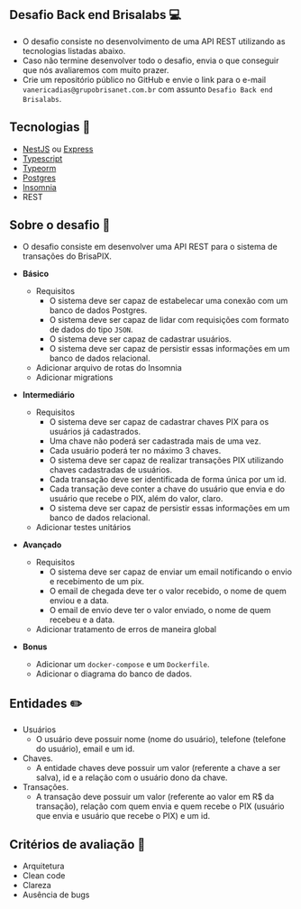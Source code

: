 ## Desafio Back end Brisalabs :computer:

- O desafio consiste no desenvolvimento de uma API REST utilizando as tecnologias listadas abaixo.
- Caso não termine desenvolver todo o desafio, envia o que conseguir que nós avaliaremos com muito prazer.
- Crie um repositório público no GitHub e envie o link para o e-mail `vanericadias@grupobrisanet.com.br` com assunto `Desafio Back end Brisalabs`.

## Tecnologias :rocket:

  - [NestJS](https://nestjs.com/) ou [Express](https://expressjs.com/pt-br/)
  - [Typescript](https://www.typescriptlang.org/)
  - [Typeorm](https://typeorm.io/#/)
  - [Postgres](https://www.postgresql.org/)
  - [Insomnia](https://insomnia.rest/)
  - REST

## Sobre o desafio :pushpin:
- O desafio consiste em desenvolver uma API REST para o sistema de transações do BrisaPIX.

- **Básico**
  - Requisitos
    - O sistema deve ser capaz de estabelecar uma conexão com um banco de dados Postgres.
    - O sistema deve ser capaz de lidar com requisições com formato de dados do tipo `JSON`.
    - O sistema deve ser capaz de cadastrar usuários.
    - O sistema deve ser capaz de persistir essas informações em um banco de dados relacional.
  - Adicionar arquivo de rotas do Insomnia 
  - Adicionar migrations

- **Intermediário**
  - Requisitos
    - O sistema deve ser capaz de cadastrar chaves PIX para os usuários já cadastrados.
    - Uma chave não poderá ser cadastrada mais de uma vez.
    - Cada usuário poderá ter no máximo 3 chaves.
    - O sistema deve ser capaz de realizar transações PIX utilizando chaves cadastradas de usuários.
    - Cada transação deve ser identificada de forma única por um id.
    - Cada transação deve conter a chave do usuário que envia e do usuário que recebe o PIX, além do valor, claro.
    - O sistema deve ser capaz de persistir essas informações em um banco de dados relacional.
  - Adicionar testes unitários 

- **Avançado**
  - Requisitos
    - O sistema deve ser capaz de enviar um email notificando o envio e recebimento de um pix.
    - O email de chegada deve ter o valor recebido, o nome de quem enviou e a data.
    - O email de envio deve ter o valor enviado, o nome de quem recebeu e a data.
  - Adicionar tratamento de erros de maneira global

- **Bonus**
  - Adicionar um `docker-compose` e um `Dockerfile`.
  - Adicionar o diagrama do banco de dados.

## Entidades :pencil2:
  - Usuários
    - O usuário deve possuir nome (nome do usuário), telefone (telefone do usuário), email e um id.
  - Chaves.
    - A entidade chaves deve possuir um valor (referente a chave a ser salva), id e a relação com o usuário dono da chave.
  - Transações.
    - A transação deve possuir um valor (referente ao valor em R$ da transação), relação com quem envia e quem recebe o PIX (usuário que envia e usuário que recebe o PIX) e um id.

## Critérios de avaliação :memo:
- Arquitetura
- Clean code
- Clareza
- Ausência de bugs
